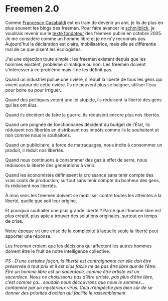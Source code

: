 # Freemen 2.0

Comme [Francesco Casabaldi](http://francescocasabaldi.typepad.com/) est en train de devenir un ami, je lis de plus en plus souvent les blogs des freemen. Pour faire avancer le [schmilblick](http://fr.wikipedia.org/wiki/Schmilblick), je voudrais revenir sur le [texte fondateur](http://blpwebzine.blogs.com/champg/2005/10/freemen.html) des freemen publié en octobre 2005. Je me considère comme un homme libre et je ne m'y reconnais pas. Aujourd'hui la déclaration est claire, mobilisatrice, mais elle se différentie mal de ce que disent les écologistes.

J'ai une objection toute simple : les freemen existent depuis que les hommes existent, problème climatique ou non. Les freemen doivent s'intéresser à ce problème mais il ne les définit pas.

Quand un industriel pollue une rivière, il réduit la liberté de tous les gens qui vivent autour de cette rivière. Ils ne peuvent plus se baigner, utiliser l'eau pour boire ou pour irriguer...

Quand des politiques votent une loi stupide, ils réduisent la liberté des gens qui les ont élus.

Quand ils décident de faire la guerre, ils réduisent encore plus nos libertés.

Quand une poignée de fonctionnaires décident du budget de l'État, ils réduisent nos libertés en distribuant nos impôts comme ils le souhaitent et non comme nous le souhaitons.

Quand un publicitaire, à force de matraquages, nous incite à consommer un produit, il réduit nos libertés.

Quand nous continuons à consommer des gaz à effet de serre, nous réduisons la liberté des générations à venir.

Quand les économistes définissent la croissance sans tenir compte des vrais coûts de production, surtout sans tenir compte du bonheur des gens, ils réduisent nos libertés.

À mon sens les freemen doivent se mobiliser contre toutes les atteintes à la liberté, quelle que soit leur origine.

Et pourquoi souhaiter une plus grande liberté ? Parce que l'homme libre est plus créatif, plus apte à trouver des solutions originales, surtout en temps de crise.

Notre époque vit une crise de la complexité à laquelle seule la liberté peut apporter une réponse.

Les freemen croient que les décisions qui affectent les autres hommes doivent être le fruit de notre intelligence collective.

*PS : D’une certaine façon, la liberté est contraignante car elle doit être préservée à tout prix et il est plus facile ne de pas être libre que de l’être. Être un homme libre est un sacerdoce, comme être artiste est un sacerdoce. Nous ne choisissons pas d’être artiste, pas plus d’être libre, c’est comme ça… soudain nous découvrons que nous le sommes… contaminé par un mystérieux virus. Cela n’empêche pas bien sûr de se donner des priorités d’action qui facilite le rassemblement.*